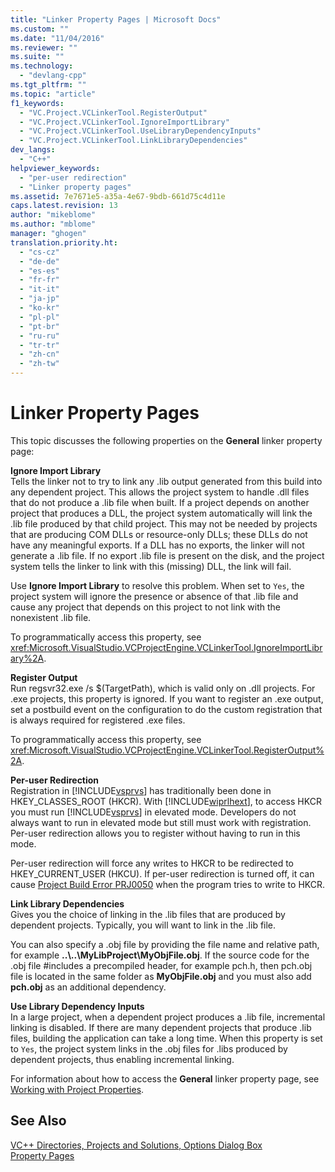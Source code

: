 ```yaml
---
title: "Linker Property Pages | Microsoft Docs"
ms.custom: ""
ms.date: "11/04/2016"
ms.reviewer: ""
ms.suite: ""
ms.technology: 
  - "devlang-cpp"
ms.tgt_pltfrm: ""
ms.topic: "article"
f1_keywords: 
  - "VC.Project.VCLinkerTool.RegisterOutput"
  - "VC.Project.VCLinkerTool.IgnoreImportLibrary"
  - "VC.Project.VCLinkerTool.UseLibraryDependencyInputs"
  - "VC.Project.VCLinkerTool.LinkLibraryDependencies"
dev_langs: 
  - "C++"
helpviewer_keywords: 
  - "per-user redirection"
  - "Linker property pages"
ms.assetid: 7e7671e5-a35a-4e67-9bdb-661d75c4d11e
caps.latest.revision: 13
author: "mikeblome"
ms.author: "mblome"
manager: "ghogen"
translation.priority.ht: 
  - "cs-cz"
  - "de-de"
  - "es-es"
  - "fr-fr"
  - "it-it"
  - "ja-jp"
  - "ko-kr"
  - "pl-pl"
  - "pt-br"
  - "ru-ru"
  - "tr-tr"
  - "zh-cn"
  - "zh-tw"
---
```

# Linker Property Pages
This topic discusses the following properties on the **General** linker property page:  
  
 **Ignore Import Library**  
 Tells the linker not to try to link any .lib output generated from this build into any dependent project. This allows the project system to handle .dll files that do not produce a .lib file when built. If a project depends on another project that produces a DLL, the project system automatically will link the .lib file produced by that child project. This may not be needed by projects that are producing COM DLLs or resource-only DLLs; these DLLs do not have any meaningful exports. If a DLL has no exports, the linker will not generate a .lib file. If no export .lib file is present on the disk, and the project system tells the linker to link with this (missing) DLL, the link will fail.  
  
 Use **Ignore Import Library** to resolve this problem. When set to `Yes`, the project system will ignore the presence or absence of that .lib file and cause any project that depends on this project to not link with the nonexistent .lib file.  
  
 To programmatically access this property, see <xref:Microsoft.VisualStudio.VCProjectEngine.VCLinkerTool.IgnoreImportLibrary%2A>.  
  
 **Register Output**  
 Run regsvr32.exe /s $(TargetPath), which is valid only on .dll projects. For .exe projects, this property is ignored. If you want to register an .exe output, set a postbuild event on the configuration to do the custom registration that is always required for registered .exe files.  
  
 To programmatically access this property, see <xref:Microsoft.VisualStudio.VCProjectEngine.VCLinkerTool.RegisterOutput%2A>.  
  
 **Per-user Redirection**  
 Registration in [!INCLUDE[vsprvs](../assembler/masm/includes/vsprvs_md.md)] has traditionally been done in HKEY_CLASSES_ROOT (HKCR). With [!INCLUDE[wiprlhext](../c-runtime-library/reference/includes/wiprlhext_md.md)], to access HKCR you must run [!INCLUDE[vsprvs](../assembler/masm/includes/vsprvs_md.md)] in elevated mode. Developers do not always want to run in elevated mode but still must work with registration. Per-user redirection allows you to register without having to run in this mode.  
  
 Per-user redirection will force any writes to HKCR to be redirected to HKEY_CURRENT_USER (HKCU). If per-user redirection is turned off, it can cause [Project Build Error PRJ0050](../error-messages/tool-errors/project-build-error-prj0050.md) when the program tries to write to HKCR.  
  
 **Link Library Dependencies**  
 Gives you the choice of linking in the .lib files that are produced by dependent projects. Typically, you will want to link in the .lib file.  
  
 You can also specify a .obj file by providing the file name and relative path, for example **..\\..\MyLibProject\MyObjFile.obj**. If the source code for the .obj file #includes a precompiled header, for example pch.h, then pch.obj file is located in the same folder as **MyObjFile.obj** and you must also add **pch.obj** as an additional dependency.  
  
 **Use Library Dependency Inputs**  
 In a large project, when a dependent project produces a .lib file, incremental linking is disabled. If there are many dependent projects that produce .lib files, building the application can take a long time. When this property is set to `Yes`, the project system links in the .obj files for .libs produced by dependent projects, thus enabling incremental linking.  
  
 For information about how to access the **General** linker property page, see [Working with Project Properties](../ide/working-with-project-properties.md).  
  
## See Also  
 [VC++ Directories, Projects and Solutions, Options Dialog Box](http://msdn.microsoft.com/en-us/e027448b-c811-4c3d-8531-4325ad3f6e02)   
 [Property Pages](../ide/property-pages-visual-cpp.md)